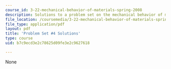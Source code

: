 ```yaml
---
course_id: 3-22-mechanical-behavior-of-materials-spring-2008
description: Solutions to a problem set on the mechanical behavior of materials.
file_location: /coursemedia/3-22-mechanical-behavior-of-materials-spring-2008/b7c9ecd3e2c78625d09fe3e2c9627618_sol4.pdf
file_type: application/pdf
layout: pdf
title: 'Problem Set #4 Solutions'
type: course
uid: b7c9ecd3e2c78625d09fe3e2c9627618

---
```

None